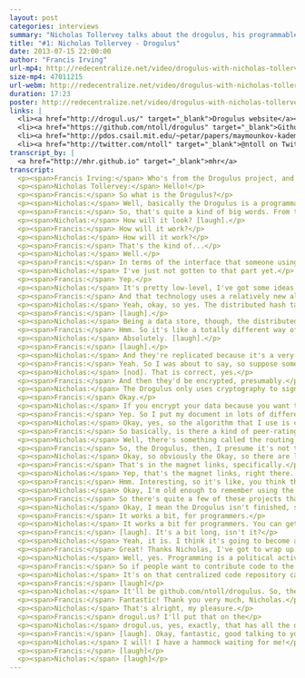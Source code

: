 ```yaml
---
layout: post
categories: interviews
summary: "Nicholas Tollervey talks about the drogulus, his programmable peer-to-peer data store. In the process he describes how a Distributed Hash Table (DHT) works and what motivated him to start the project."
title: "#1: Nicholas Tollervey - Drogulus"
date: 2013-07-15 22:00:00
author: "Francis Irving"
url-mp4: http://redecentralize.net/video/drogulus-with-nicholas-tollervey.mp4
size-mp4: 47011215
url-webm: http://redecentralize.net/video/drogulus-with-nicholas-tollervey.webm
duration: 17:23
poster: http://redecentralize.net/video/drogulus-with-nicholas-tollervey.jpg
links: |
  <li><a href="http://drogul.us/" target="_blank">Drogulus website</a></li>
  <li><a href="https://github.com/ntoll/drogulus" target="_blank">Github repository</a></li>
  <li><a href="http://pdos.csail.mit.edu/~petar/papers/maymounkov-kademlia-lncs.pdf" target="_blank">Kademlia paper</a></li>
  <li><a href="http://twitter.com/ntoll" target="_blank">@ntoll on Twitter</a></li>
transcript_by: |
  <a href="http://mhr.github.io" target="_blank">mhr</a>
transcript:
  <p><span>Francis Irving:</span> Who's from the Drogulus project, and he's a technical Python person, and a training musician, and he also used to be a teacher, and he's making the Drogulus, and he's going to tell us all about it. Hello!</p>
  <p><span>Nicholas Tollervey:</span> Hello!</p>
  <p><span>Francis:</span> So what is the Drogulus?</p>
  <p><span>Nicholas:</span> Well, basically the Drogulus is a programmable peer-to-peer data store that I've been working on during my commute to London, my fourteen minute commute in the morning. Basically, what it is, it's a bit of an experiment in peer-to-peer decentralization. It's sort of a place for me to experiment and explore some ideas that have been knocking around in my head for quite a while. So the Drogulus itself is a global, federated, decentralized, open data store that can be programmed by anyone. And we ensure that identity and providence of the people using the Drogulus is ensured by cryptographically signing digital adresses, we use public-key cryptography for that. So being federated, in that the system consists of many independent entities and decentralized, there's no one entity more important than any of the others. It means that users are free from choke points of authority that may be used to control access or usage of the system. Being open.</p>
  <p><span>Francis:</span> So, that's quite a kind of big words. From the user's point of view, how will that look in the end?</p>
  <p><span>Nicholas:</span> How will it look? [laugh].</p>
  <p><span>Francis:</span> How will it work?</p>
  <p><span>Nicholas:</span> How will it work?</p>
  <p><span>Francis:</span> That's the kind of...</p>
  <p><span>Nicholas:</span> Well.</p>
  <p><span>Francis:</span> In terms of the interface that someone using it will experience?</p>
  <p><span>Nicholas:</span> I've just not gotten to that part yet.</p>
  <p><span>Francis:</span> Yep.</p>
  <p><span>Nicholas:</span> It's pretty low-level, I've got some ideas of how it might work. But, you know, the important thing for me at the moment is to get sort of the basic technology right and working, and then build on top of that.</p>
  <p><span>Francis:</span> And that technology uses a relatively new algorithm, doesn't it? The distributed hash table algorithm?</p>
  <p><span>Nicholas:</span> Yeah, okay, so yes. The distributed hash table. So, I'll explain what that is. Out of a totally abstract and nontechnical level, I'll explain how it works. This is the story of the distributed hash table, as it were. It's sort of a peer-to-peer dictionary, so there's a unique key in the dictionary that identifies some value. So, in the case of the traditional dictionary, the key is the word and then the associated value is its definition. Like "aardvark" is an animal with a long snout that always appears at the beginning of most dictionaries.</p>
  <p><span>Francis:</span> [laugh].</p>
  <p><span>Nicholas:</span> Being a data store, though, the distributed hash table allows us to create, retrieve, update, and delete their own keys and associated digital values. So, the hash table is distributed because it's split up into many, into the equivalent of sort of, there'd be different volumes of a traditional dictionary, where each volume relates to a particular area in the whole dictionary, as it were, and each person who ever uses the distributed hash table has a copy of just one volume from the distributed hash table. But each volume can be distributed to many, many different users. And so what users do is they keep track of their friends on the network to know which friend holds what volume, so that when they want to interact with the distributed hash table, and they move to contact in order to retrieve a value or effect the changes to the distributed hash table, and if they don't know the person with the correct volume for the thing that they're trying to interact with, then they play sort of a six degrees of separation game with their friends until the person with the right volume is found. And the other important thing to mention with distributed hash tables is that they share an interesting property with Bittorrent, which is where the more popular an entry into the distributed hash table becomes, the more widespread it becomes in the dictionary itself, which means the performance is improved since popular items are actually easier to find. That's kind of it, at a high level.</p>
  <p><span>Francis:</span> Hmm. So it's like a totally different way of storing things. So rather than store it on a physical hard drive on my computer, they're kind of actually spread out over the Internet? Do I not even know where they are?</p>
  <p><span>Nicholas:</span> Absolutely. [laugh].</p>
  <p><span>Francis:</span> [laugh].</p>
  <p><span>Nicholas:</span> And they're replicated because it's a very nebulous thing, this distributed hash table, so there are peers joining and leaving the distributed hash table all the time, so part of the algorithm is that values are replicated through the hash table so that, you know, you'd have to get rid of a huge number of nodes to ensure that you got rid of a value.</p>
  <p><span>Francis:</span> Yeah. So I was about to say, so suppose some computers that happen to store either document as saved in the hash table, like important documents to me, and would there be multiple copies of it, and on different people's machines?</p>
  <p><span>Nicholas:</span> [nod]. That is correct, yes.</p>
  <p><span>Francis:</span> And then they'd be encrypted, presumably.</p>
  <p><span>Nicholas:</span> The Drogulus only uses cryptography to sign digital assets.</p>
  <p><span>Francis:</span> Okay.</p>
  <p><span>Nicholas:</span> If you encrypt your data because you want to make it private, then that's up to you. But that's not going to be dealt with at a higher level, obviously. But I'm working at a very kind of low-level, here. To get the basic functionality right.</p>
  <p><span>Francis:</span> Yep. So I put my document in lots of different places, it's spread automatically by the distributed hash table by the Internet, and then if several of those computers then disappear for some reason, or the person stops running software, or deletes all of the content in that node, does it then detect that and then replicate it, automatically, to other nodes?</p>
  <p><span>Nicholas:</span> Okay, yes, so the algorithm that I use is called Kademlia, and there's a rather excellent paper from about ten years ago that explains this in great detail, but every X number of minutes, the algorithm tries, or a node will try and replicate its value to close-by peers. So it will try to spread things out like that. The other thing is that the way Kademlia works is that it tries to use the most, the best performing peers in the distributed hash table. So it'll use those that have demonstrated that they've had lots of uptime, let me see what I mean, and try to use those more than those that are bit more transient, as it were.</p>
  <p><span>Francis:</span> So basically, is there a kind of peer-rating system almost like eBay's rating system, where the nodes rank each other?</p>
  <p><span>Nicholas:</span> Well, there's something called the routing table, which is basically how - I just told you about the distributed hash table - that's where the node on the network keeps track of its "friends", as it were, "friends" elsewhere on the distributed hash table. That's actually ordered so that the most performing, the best performing nodes are ranked higher in the routing table than other nodes. So, yeah.</p>
  <p><span>Francis:</span> So, the Drogulus, then, I presume it's not the first implementation of DHT. What motivated you to make the Drogulus, and what's kind of interesting about it?</p>
  <p><span>Nicholas:</span> Okay, so obviously the Okay, so there are lots of different distributed hash tables and obviously there was an implementation behind the original paper. The most famous implementation of Kademlia is probably the way that Bittorrent uses it for tracking, for replacing trackers.</p>
  <p><span>Francis:</span> That's in the magnet links, specifically.</p>
  <p><span>Nicholas:</span> Yep, that's the magnet links, right there. So my motivation for creating the Drogulus is a bit different to Bittorrent and things. Basically I have a growing unease with the current state of the Web, and this could be summarized in three ways. The first one is that on the Web, users are no longer in control of their data online, and identity, they're locked into website that act as walled gardens of data, each requiring different sets of credentials, et cetera, et cetera, et cetera. The second problem, unease that I have, is that programmers have to build on the Web using complicated and quirky technology that's defined in a top-down manner by committees and things. You know, you only have to sort of think about OAuth and calls and JavaScript Date objects, and things like that to realize that it's a bit hacky, and there's no way for developers to sort of maybe get around that, they have to wait for browser developers to implement the latest version of JavaScript, or implement the latest HTML5 things, and they have no say into, you know, that DRM is going into the new standard, and things like that. So, it's top-down rather than bottom-up. And the most important problem I have is that there are many advertent points of control and lock-in and authority built into the Web, by virtue of the way that it's built/architected. Each of these problems is, each of which is sort of a potential mechanism for disempowerment, and spying, and exploitation, and things like that, which obviously, given the recent shenanigans with Snowden, and the Pirate Bay being censored, and of course everybody knows about the Great Firewall of China. You know, I think that sort of the beautifully simple and open sort of hypertext system that Tim Berners-Lee created has grown into a mechanism of sort of centralization and complication that's beholden to sort of dodgy commercial, political, and legal manipulation, and you know, more worryingly, our data's analyzed by companies, and it's sold in the form of targeted advertising. And governments get access to it without our consent. So to get back to the Drogulus, rather than slagging off the Web, which I believe is a great thing, there are many aspects of today's Web that are contrary to the concept that's very important to me, and that's autonomy. So by autonomy, I mean someone who is self-directing, they're free to act of their own accord, and they lack imposition from others. And autonomy also suggests there's some sort of intelligence and reason and awareness enough to be able to enjoy and make use of this freedom that you have. And by having this intelligence, it sort of entails decision-making, so that people become accountable for their actions. And lastly, autonomy is sort of the opposite of such undesirable states as tyranny and slavery and nasty things like that. So I asked myself, you know, how would software designed to grow autonomy function, and I started to hack, and we get the Drogulus.</p>
  <p><span>Francis:</span> Hmm. Interesting, so it's like, you think the original Web was or felt free, and that is kind of recreating it in some ways, or what it was originally meant to be?</p>
  <p><span>Nicholas:</span> Okay, I'm old enough to remember using the Web when it was just text. [laugh]. And when I was at university back in 1993, using Mosaic Web browser, and I remember actually staying up until the early hours in the computing lab just browsing the Net, and realizing that NASA is on the Web, and look, there's all this information over here, and there's this guy writing stuff over here, and you know, all this amazing stuff, and at the moment it just feels like well, I was thinking about it just yesterday, which websites do I visit most? Well there's Google for search, there's the BBC news website, the Guardian, Hacker News for all my sort of technology stuff, I've got various RSS readers (RSS feeds), through which I used to use Google Reader, and that's not shut down, so there's only really a handful of websites that I might use and gone is this sort of proliferation of everyone had a different blog, and people had control because they were in control of their server, and so on and so forth. So yes, in a way, it is a little about getting back to that decentralized nature that was the beginning of the Web.</p>
  <p><span>Francis:</span> So there's quite a few of these projects that are thinking about sort of how to redecentralize the Internet in different ways, and what do you think the implications are, what might happen, and what should we watch out for, both good and bad, and quite a few people are starting things like the Drogulus?</p>
  <p><span>Nicholas:</span> Okay, I mean the Drogulus isn't finished, so you can't use it yet, although it's getting close to a usable state.</p>
  <p><span>Francis:</span> It works a bit, for programmers.</p>
  <p><span>Nicholas:</span> It works a bit for programmers. You can get the test suite to pass. [laugh]. So, basically, from my point of view, decentralization means a loss of power, or a movement of power, from those that control and use the centralized systems that we currently have to those who participate in and build the decentralized systems that are being built. And in a way, it's sort of a way of answering three questions. You know, what is the best way to organize diverse entities that coexist together in large dynamic groups, like in a society or in a network? How are these arrangements created, and who is responsible for making these things work? These are questions that are surprisingly important for political philosophy and the software engineer. It shows that, you know, there's quite a bit of overlap between these two subjects, when you start to think about it. So, you know, questions like what is the best way to organize diverse entities can be answered in a political way by saying, well, use this form of government, and not that form of government, and so on and so forth. So peer-to-peer answers questions, these questions, by saying the most effective way to organize the most diverse, dynamic group of things, participants, is with a peer-to-peer architecture, which can be, for example, for a technical reason, like Bittorrent, it's just more efficient to do what you want to do in that particular way, or it might be for political reasons, like, you know, with Bitcoin, because you don't want a central bank controlling a currency. And the means of creating such a network is for an open protocol that describes the expected behavior of the participants, including sort of checks and balances to ensure that participants are behaving themselves on the network, and it's therefore the participants' responsibility to correctly implement the protocol in order to make the system work correctly. So, I guess the redicent redecitrent [rede]centralization (I'll try to say that properly).</p>
  <p><span>Francis:</span> [laugh]. It's a bit long, isn't it?</p>
  <p><span>Nicholas:</span> Yeah, it is. I think it's going to become a significant force because people have seen the pendulum swing from a decentralized web to a very centralized web, and the pendulum's swinging back, there's a reaction to this centralization, and it'll become a sort of significant force for change, and that it's sort of our responsibility as people who are participating in creating these peer-to-peer systems to make sure that what we do provides a sort of net improvement on the way things are at the moment, and promotes, you know, autonomy, this thing that I think is valuable. Rather than facilitate sort of disempowerment, and spying, and sort of other nefarious sort of activities. And yeah, that's about it.</p>
  <p><span>Francis:</span> Great! Thanks Nicholas, I've got to wrap up right now. [laugh]. I feel like I have a bit more responsibility as a programmer.</p>
  <p><span>Nicholas:</span> Well, yes. Programming is a political activity because we're creating the rules of the digital world, as programmers, and if you do it in an unthinking way, without considering the ethical implications of what you're writing, then in some sense, you're not being responsible. And this is something that's important to me.</p>
  <p><span>Francis:</span> So if people want to contribute code to the Drogulus, where can they find it? [laugh]</p>
  <p><span>Nicholas:</span> It's on that centralized code repository called Github. [laugh]</p>
  <p><span>Francis:</span> [laugh]</p>
  <p><span>Nicholas:</span> It'll be github.com/ntoll/drogulus. So, there's a website at drogul.us as well, so.</p>
  <p><span>Francis:</span> Fantastic! Thank you very much, Nicholas.</p>
  <p><span>Nicholas:</span> That's alright, my pleasure.</p>
  <p><span>Francis:</span> drogul.us? I'll put that on the</p>
  <p><span>Nicholas:</span> drogul.us, yes, exactly, that has all the details on it.</p>
  <p><span>Francis:</span> [laugh]. Okay, fantastic, good talking to you, and have a good rest of this summery day.</p>
  <p><span>Nicholas:</span> I will! I have a hammock waiting for me!</p>
  <p><span>Francis:</span> [laugh]</p>
  <p><span>Nicholas:</span> [laugh]</p>
---
```

